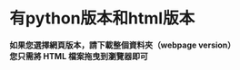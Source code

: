 有python版本和html版本
=====================================

**如果您選擇網頁版本，請下載整個資料夾（webpage version）**<br/>
**您只需將 HTML 檔案拖曳到瀏覽器即可**
